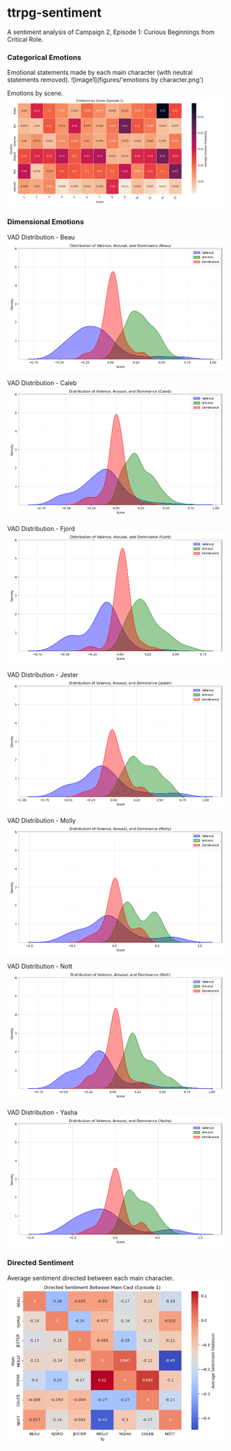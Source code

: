 # ttrpg-sentiment

A sentiment analysis of Campaign 2, Episode 1: Curious Beginnings from Critical Role.

### Categorical Emotions

Emotional statements made by each main character (with neutral statements removed).
![image1](figures/'emotions by character.png')

Emotions by scene.
![image2](figures/heatmap_categorical.png)

### Dimensional Emotions

VAD Distribution - Beau
![image](figures/beau_VAD.png)

VAD Distribution - Caleb
![image](figures/caleb_VAD.png)

VAD Distribution - Fjord
![image](figures/fjord_VAD.png)

VAD Distribution - Jester
![image](figures/jester_VAD.png)

VAD Distribution - Molly
![image](figures/molly_VAD.png)

VAD Distribution - Nott
![image](figures/nott_VAD.png)

VAD Distribution - Yasha
![image](figures/yasha_VAD.png)

### Directed Sentiment

Average sentiment directed between each main character.
![image](figures/directed_sentiment.png)
